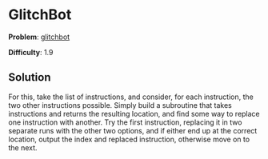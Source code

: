 # GlitchBot

**Problem**: [glitchbot](https://open.kattis.com/problems/glitchbot)

**Difficulty**: 1.9

## Solution

For this, take the list of instructions, and consider, for each instruction, the two other instructions possible. Simply build a subroutine that takes instructions and returns the resulting location, and find some way to replace one instruction with another. Try the first instruction, replacing it in two separate runs with the other two options, and if either end up at the correct location, output the index and replaced instruction, otherwise move on to the next.
